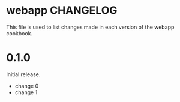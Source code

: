 # webapp CHANGELOG

This file is used to list changes made in each version of the webapp cookbook.

# 0.1.0

Initial release.

- change 0
- change 1

